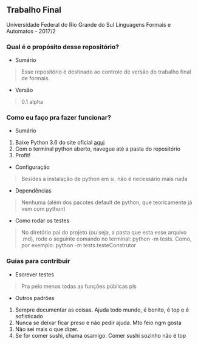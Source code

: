 ## Trabalho Final ##
Universidade Federal do Rio Grande do Sul
Linguagens Formais e Automatos - 2017/2


### Qual é o propósito desse repositório? ###
* Sumário
> Esse repositório é destinado ao controle de versão do trabalho final de formais.
* Versão
> 0.1 alpha

### Como eu faço pra fazer funcionar? ###
* Sumário
1. Baixe Python 3.6 do site oficial [aqui][python]
2. Com o terminal python aberto, navegue até a pasta do repositório
3. Profit!
* Configuração
>Besides a instalação de python em si, não é necessário mais nada
* Dependências
>Nenhuma (além dos pacotes default de python, que teoricamente já vem com python)
* Como rodar os testes
>No diretório pai do projeto (ou seja, a pasta que esta esse arquivo .md), rode o seguinte comando no terminal:
>     python -m tests.<nomedoteste>
>Como, por exemplo:
>     python -m tests.testeConstrutor

### Guias para contribuir ###
* Escrever testes
>Pra pelo menos todas as funções públicas pls
* Outros padrões
1. Sempre documentar as coisas. Ajuda todo mundo, é bonito, é top e é sofisticado
2. Nunca se deixar ficar preso e não pedir ajuda. Mto feio ngm gosta
3. Não sei mais o que dizer.
4. Se for comer sushi, chama osamigo. Comer sushi sozinho não é top

[//]: # (https://bitbucket.org/tutorials/markdowndemo)
[python]: https://www.python.org/downloads/
